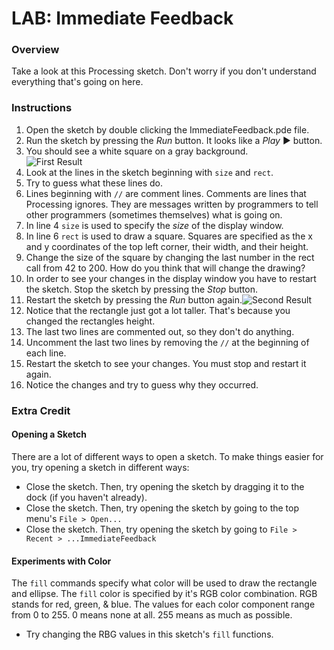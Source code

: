 # LAB: Immediate Feedback

### Overview

Take a look at this Processing sketch. Don't worry if you don't understand everything that's going on here.

### Instructions

1. Open the sketch by double clicking the ImmediateFeedback.pde file.
2. Run the sketch by pressing the *Run* button. It looks like a *Play* ▶ button.
3. You should see a white square on a gray background.<br>![First Result](https://raw.github.com/PasDeChocolat/PNMProcessingWorkshop_Summer2013/master/LABS/ImmediateFeedback/first_result.png)
4. Look at the lines in the sketch beginning with `size` and `rect`.
5. Try to guess what these lines do.
6. Lines beginning with `//` are comment lines. Comments are lines that Processing ignores. They are messages written by programmers to tell other programmers (sometimes themselves) what is going on.
7. In line 4 `size` is used to specify the *size* of the display window.
8. In line 6 `rect` is used to draw a square. Squares are specified as the x and y coordinates of the top left corner, their width, and their height.
10. Change the size of the square by changing the last number in the rect call from 42 to 200. How do you think that will change the drawing?
11. In order to see your changes in the display window you have to restart the sketch. Stop the sketch by pressing the *Stop* button.
12. Restart the sketch by pressing the *Run* button again.![Second Result](https://raw.github.com/PasDeChocolat/PNMProcessingWorkshop_Summer2013/master/LABS/ImmediateFeedback/second_result.png)
13. Notice that the rectangle just got a lot taller. That's because you changed the rectangles height.
14. The last two lines are commented out, so they don't do anything.
15. Uncomment the last two lines by removing the `//` at the beginning of each line.
16. Restart the sketch to see your changes. You must stop and restart it again.
17. Notice the changes and try to guess why they occurred.

### Extra Credit

#### Opening a Sketch

There are a lot of different ways to open a sketch. To make things easier for you, try opening a sketch in different ways:

* Close the sketch. Then, try opening the sketch by dragging it to the dock (if you haven't already).
* Close the sketch. Then, try opening the sketch by going to the top menu's `File > Open...`
* Close the sketch. Then, try opening the sketch by going to `File > Recent > ...ImmediateFeedback`

#### Experiments with Color

The `fill` commands specify what color will be used to draw the rectangle and ellipse. The `fill` color is specified by it's RGB color combination. RGB stands for red, green, & blue. The values for each color component range from 0 to 255. 0 means none at all. 255 means as much as possible.

* Try changing the RBG values in this sketch's `fill` functions.
